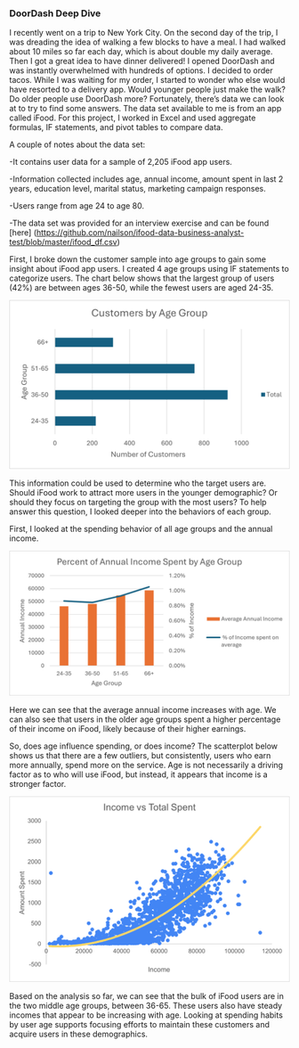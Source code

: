 ### DoorDash Deep Dive

I recently went on a trip to New York City. On the second day of the trip, I was dreading the idea of walking a few blocks to have a meal. I had walked about 10 miles so far each day, which is about double my daily average. Then I got a great idea to have dinner delivered! I opened DoorDash and was instantly overwhelmed with hundreds of options. I decided to order tacos. While I was waiting for my order, I started to wonder who else would have resorted to a delivery app. Would younger people just make the walk? Do older people use DoorDash more? Fortunately, there’s data we can look at to try to find some answers. The data set available to me is from an app called iFood. For this project, I worked in Excel and used aggregate formulas, IF statements, and pivot tables to compare data.

A couple of notes about the data set:

  -It contains user data for a sample of 2,205 iFood app users.

  -Information collected includes age, annual income, amount spent in last 2 years, education level, marital status, marketing campaign responses.

  -Users range from age 24 to age 80.
  
  -The data set was provided for an interview exercise and can be found [here] (https://github.com/nailson/ifood-data-business-analyst-test/blob/master/ifood_df.csv)


First, I broke down the customer sample into age groups to gain some insight about iFood app users. I created 4 age groups using IF statements to categorize users.  The chart below shows that the largest group of users (42%) are between ages 36-50, while the fewest users are aged 24-35.

<img src="images/DD-agegroup.png?raw=true"/>

This information could be used to determine who the target users are. Should iFood work to attract more users in the younger demographic? Or should they focus on targeting the group with the most users? To help answer this question, I looked deeper into the behaviors of each group. 

First, I looked at the spending behavior of all age groups and the annual income. 

<img src="images/DD-incomeage.png?raw=true"/>

Here we can see that the average annual income increases with age. We can also see that users in the older age groups spent a higher percentage of their income on iFood, likely because of their higher earnings. 

So, does age influence spending, or does income? The scatterplot below shows us that there are a few outliers, but consistently, users who earn more annually, spend more on the service. Age is not necessarily a driving factor as to who will use iFood, but instead, it appears that income is a stronger factor.

<img src="images/DD-incometotalspent.png?raw=true"/>


Based on the analysis so far, we can see that the bulk of iFood users are in the two middle age groups, between 36-65. These users also have steady incomes that appear to be increasing with age. Looking at spending habits by user age supports focusing efforts to maintain these customers and acquire users in these demographics.
